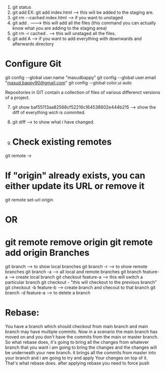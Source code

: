 1. git status
2. git add <filename> EX: git add index.html --> this will be added to the staging are.
3. git rm --cached index.html --> if you want to unstaged
4. git add . ---> this will add all the files (this command you can actually know what you are adding to the staging area)
5. git rm -r cached . --> this will unstaged all the files.
6. git add A --> if you want to add everything with downwards and afterwards directory

Configure Git
=============
git config --global user.name "masudbappy"
git config --global user.email "masud.bappy90@gmail.com"
git config --global color.ui auto

Repositories in GIT contain a collection of files of various differenct versions of a project.


7. git show baf55113aa82568cf52216c164538602e444b215  --> show the diff of everything wich is commited.

8. git diff --> to show what i have changed.
9. # Check existing remotes
git remote -v

# If "origin" already exists, you can either update its URL or remove it
git remote set-url origin <new-remote-url>

# OR

git remote remove origin
git remote add origin <new-remote-url>
Branches
========
git branch --> to show local branches
git branch -r --> to show remote branches
git branch -a --> all local and remote branches
git branch feature-a --> create local branch
git checkout feature-a --> this will switch a particular branch
git checkout - "this will checkout to the previous branch"
git checkout -b feature-b --> create branch and checout to that branch
git branch -d feature-a  --> to delete a branch

Rebase:
=======
You have a branch which should checkout from main branch and main branch may have multiple commits. Now in a scenario  the main branch has moved on and you don't have the commits from the main or master branch. So what rebase does, it's going to bring all the changes from whatever branch that you want i am going to bring the changes and the changes will be underneath your new branch. it brings all the commits from master into your branch and i am going to try and apply Your changes on top of it. That's what rebase does.
after applying rebase you need to force push
